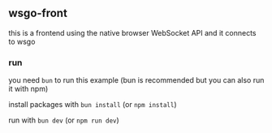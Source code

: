 ## wsgo-front

this is a frontend using the native browser WebSocket API and it connects to wsgo

### run

you need `bun` to run this example (bun is recommended but you can also run it with npm)

install packages with `bun install` (or `npm install`)

run with `bun dev` (or `npm run dev`)
